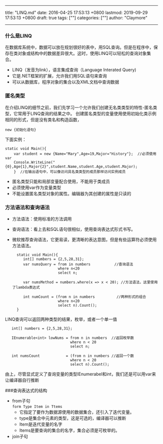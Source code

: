 

---
title: "LINQ.md"
date: 2016-04-25  17:53:13 +0800
lastmod: 2019-09-29 17:53:13 +0800
draft: true
tags: [""]
categories: [""]
author: "Claymore"

---


### 什么是LINQ
在数据库系统中，数据可以放在规划很好的表中，用SQL查询。但是在程序中，保存在类对象或结构中的数据差异很大。这时，使用LINQ可以轻松的查询对象集合。

* LINQ（发音为link），语言集成查询（Language Interated Query)
* 它是.NET框架的扩展，允许我们用SQL语句来查询
* 可以从数据库，程序对象的集合以及XML文档中查询数据
  <!-- more -->

### 匿名类型
在介绍LINQ的细节之前，我们先学习一个允许我们创建无名类类型的特性-匿名类型，它常用于LINQ查询的结果之中。
创建匿名类型的变量使用使用初始化类示例相同的形式，但是没有类名和构造函数，

    new {初始化语句}

下面实例：

    static void Main(){
        var student = new {Name="Mary",Age=19,Major="History"};  //必须使用var
        Console.WriteLine("{0},Age{1},Major{2}",student.Name,student.Age,student.Major);
        }  //在输出语句中，可以像访问具名类类型的成员那样访问实例成员

* 匿名类型只能和局部变量配合使用，不能用于类成员
* 必须使用var作为变量类型
* 不能设置匿名类型对象的属性。编辑器为其创建的属性是只读的
### 方法语法和查询语法
* 方法语法：使用标准的方法调用
* 查询语法：看上去和SQL语句很相似，使用查询表达式形式书写。
* 微软推荐查询语法，它更易读，更清晰的表达意图，但是有些运算符必须使用方法语法。

        static void Main(){
           int[] numbers = {2,5,28,31};
           var numsQuery = from in numbers           //查询语法
                           where n<20
                           select n;
                           
           var numsMethod = numbers.where(x => x < 20); //方法语法，这里使用了lambda表达式
           
           int numCount = (from n in numbers          //两种形式的组合
                           where n<20
                           select n).Count();
        }

LINQ查询可以返回两种类型的结果，枚举，或者一个单一值

       int[] numbers = {2,5,28,31};
    
       IEnumerable<int> lowNums = from n in numbers  //返回枚举数
                                  where n < 20 
                                  select n;
                             
       int numsCount            = (from n in numbers //返回一个数
                                  where n < 20
                                  select n).Count(); 

 由上，尽管显式定义了查询变量的类型IEnumerabel<T>和int，我们还是可以用var来让编译器自行推断

###查询表达式的结构
*   from子句  
    ​    ` form Type Item in Ttems `
    * 它指定了要作为数据源使用的数据集合，还引入了迭代变量。
    * type是集合中元素的类型，这是可选的，编译器可以推断
    * Item是迭代变量的名字
    * Items是要查询的集合的名字，集合必须是可枚举的。 
*   join子句



